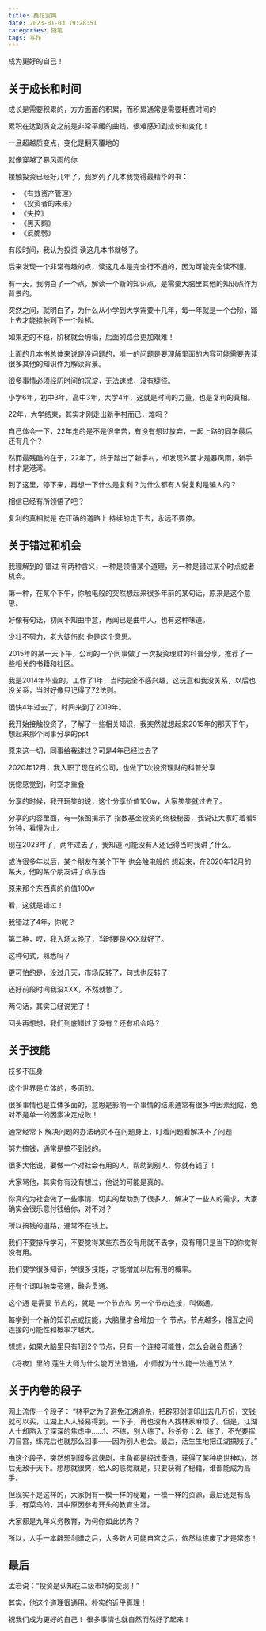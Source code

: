 ```yaml
---
title: 葵花宝典
date: 2023-01-03 19:28:51
categories: 随笔
tags: 写作
---
```


成为更好的自己！

<!-- more -->

## 关于成长和时间

成长是需要积累的，方方面面的积累，而积累通常是需要耗费时间的

累积在达到质变之前是非常平缓的曲线，很难感知到成长和变化！

一旦超越质变点，变化是翻天覆地的

就像穿越了暴风雨的你

接触投资已经好几年了，我罗列了几本我觉得最精华的书：
- 《有效资产管理》
- 《投资者的未来》
- 《失控》
- 《黑天鹅》
- 《反脆弱》

有段时间，我认为投资 读这几本书就够了。

后来发现一个非常有趣的点，读这几本是完全行不通的，因为可能完全读不懂。

有一天，我明白了一个点，解读一个新的知识点，是需要大脑里其他的知识点作为背景的。

突然之间，就明白了，为什么从小学到大学需要十几年，每一年就是一个台阶，踏上去才能接触到下一个阶梯。

如果走的不稳，阶梯就会坍塌，后面的路会更加艰难！

上面的几本书总体来说是没问题的，唯一的问题是要理解里面的内容可能需要先读很多其他的知识作为解读背景。

很多事情必须经历时间的沉淀，无法速成，没有捷径。

小学6年，初中3年，高中3年，大学4年，这就是时间的力量，也是复利的真相。

22年，大学结束，其实才刚走出新手村而已，难吗？

自己体会一下，22年走的是不是很辛苦，有没有想过放弃，一起上路的同学最后还有几个？

然而最残酷的在于，22年了，终于踏出了新手村，却发现外面才是暴风雨，新手村才是港湾。

到了这里，停下来，再想一下什么是复利？为什么都有人说复利是骗人的？

相信已经有所领悟了吧？

复利的真相就是 在正确的道路上 持续的走下去，永远不要停。


## 关于错过和机会

我理解到的 错过 有两种含义，一种是领悟某个道理，另一种是错过某个时点或者机会。

第一种，在某个下午，你触电般的突然想起来很多年前的某句话，原来是这个意思。

好像有句话，初闻不知曲中意，再闻已是曲中人，也有这种味道。

少壮不努力，老大徒伤悲 也是这个意思。

2015年的某一天下午，公司的一个同事做了一次投资理财的科普分享，推荐了一些相关的书籍和社区。

我是2014年毕业的，工作了1年，当时完全不感兴趣，这玩意和我没关系，以后也没关系，当时好像只记得了72法则。

很快4年过去了，时间来到了2019年。

我开始接触投资了，了解了一些相关知识，我突然就想起来2015年的那天下午，想起来那个同事分享的ppt

原来这一切，同事给我讲过？可是4年已经过去了

2020年12月，我入职了现在的公司，也做了1次投资理财的科普分享

恍惚感觉到，时空才重叠

分享的时候，我开玩笑的说，这个分享价值100w，大家笑笑就过去了。

分享的内容里面，有一张图揭示了 指数基金投资的终极秘密，我说让大家盯着看5分钟，看懂为止。

现在2023年了，两年过去了，我知道 可能没有人还记得当时我讲了什么。

或许很多年以后，某个朋友在某个下午 也会触电般的 想起来，在2020年12月的某天，他的某个朋友讲了点东西

原来那个东西真的价值100w

看，这就是错过！

我错过了4年，你呢？


第二种，哎，我入场太晚了，当时要是XXX就好了。

这种句式，熟悉吗？

更可怕的是，没过几天，市场反转了，句式也反转了

还好前段时间我没XXX，不然就惨了。

两句话，其实已经说完了！

回头再想想，我们到底错过了没有？还有机会吗？


## 关于技能

技多不压身

这个世界是立体的，多面的。

很多事情也是立体多面的，意思是影响一个事情的结果通常有很多种因素组成，绝对不是单一的因素决定成败！

通常经常下 解决问题的办法确实不在问题身上，盯着问题看解决不了问题

努力搞钱，通常是搞不到钱的。

很多大佬说，要做一个对社会有用的人，帮助到别人，你就有钱了！

大家骂他，其实你有没有想过，他说的可能是真的。

你真的为社会做了一些事情，切实的帮助到了很多人，解决了一些人的需求，大家确实会很乐意付钱给你，对不对？

所以搞钱的道路，通常不在钱上。

我们不要排斥学习，不要觉得某些东西没有用就不去学，没有用只是当下的你觉得没有用。

我们要学很多知识，学很多技能，才能增加以后有用的概率。

还有个词叫触类旁通，融会贯通。

这个通 是需要 节点的，就是 一个节点和 另一个节点连接，叫做通。

每学到一个新的知识点或技能，大脑里才会增加一个 节点，节点越多，相互之间连接的可能性和概率才越大。

想想，如果大脑里只有1到2个节点，只有一个连接可能性，怎么会融会贯通？

《将夜》里的 莲生大师为什么能万法皆通， 小师叔为什么能一法通万法？


## 关于内卷的段子
网上流传一个段子：
“林平之为了避免江湖追杀，把辟邪剑谱印出去几万份，交钱就可以买，江湖上人人轻易得到。一下子，再也没有人找林家麻烦了。但是，江湖人士却陷入了深深的焦虑中……1、不练，别人练了，秒杀你；2、练了，不光要挥刀自宫，练完后也就那么回事——因为别人也会。最后，活生生地把江湖搞残了。”

由这个段子，突然想到很多武侠剧，主角都是经过奇遇，获得了某种绝世神功，然后无敌于天下。想想就很爽，给人的感觉就是，只要获得了秘籍，谁都能成为高手。

但现实不是这样的，大家拥有一模一样的秘籍，一模一样的资源，最后还是有高手，有菜鸟的，其中原因参考开头的教育生涯。

大家都是九年义务教育，为何你如此优秀？

所以，人手一本辟邪剑谱之后，大多数人可能自宫之后，依然给练废了才是常态！


## 最后

孟岩说：“投资是认知在二级市场的变现！”

其实，他这个道理很通用，朴实的近乎真理！

祝我们成为更好的自己！
很多事情也就自然而然好了起来！
